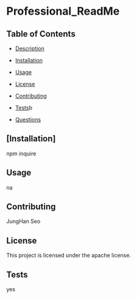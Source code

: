 # Professional_ReadMe 

  ## Table of Contents 
* [Description](#description)

* [Installation](#installation)

* [Usage](#usage)
 
* [License](#license)

* [Contributing](#contributing)

* [Tests](#tests)b

* [Questions](#questions)

## [Installation]
npm inquire

## Usage
na

## Contributing
JungHan Seo

## License
 
  This project is licensed under the apache license.

## Tests
yes


  
  

